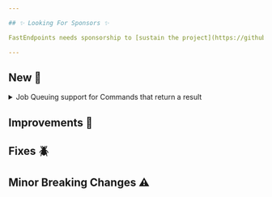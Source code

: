```yaml
---

## ✨ Looking For Sponsors ✨

FastEndpoints needs sponsorship to [sustain the project](https://github.com/FastEndpoints/FastEndpoints/issues/449). Please help out if you can.

---
```


[//]: # (<details><summary>title text</summary></details>)

## New 🎉

<details><summary>Job Queuing support for Commands that return a result</summary>

todo: update docs + describe here

</details>

## Improvements 🚀

## Fixes 🪲

## Minor Breaking Changes ⚠️